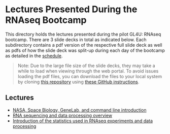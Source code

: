 # Lectures Presented During the RNAseq Bootcamp

This directory holds the lectures presented during the pilot GL4U: RNAseq bootcamp. There are 3 slide decks in total as indicated below. Each subdirectory contains a pdf version of the respective full slide deck as well as pdfs of how the slide deck was split-up during each day of the bootcamp as detailed in the [schedule](../Bootcamp_Schedule.md).
> Note: Due to the large file size of the slide decks, they may take a while to load when viewing through the web portal. To avoid issues loading the pdf files, you can download the files to your local system by cloning [this repository](https://github.com/asaravia-butler/GeneLab_Training) using [these GitHub instructions](https://docs.github.com/en/github/creating-cloning-and-archiving-repositories/cloning-a-repository-from-github/cloning-a-repository#cloning-a-repository).

## Lectures
- [NASA, Space Biology, GeneLab, and command line introduction](NASA_GL_CL_Intro)
- [RNA sequencing and data processing overview](RNAseq_Overview)
- [Introduction of the statistics used in RNAseq experiments and data processing](Statistics_Intro)
